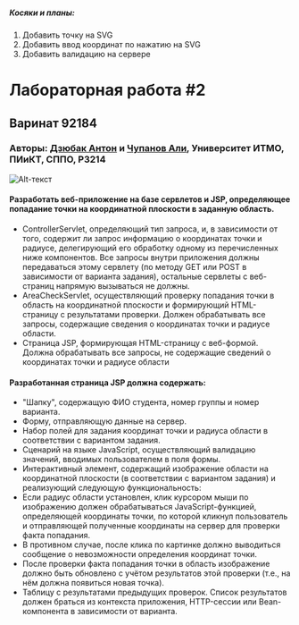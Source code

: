 ##### Косяки и планы:
1. Добавить точку на SVG
2. Добавить ввод координат по нажатию на SVG
3. Добавить валидацию на сервере

# Лабораторная работа #2

## Варинат 92184

### Авторы:  [Дзюбак Антон](https://vk.com/neslaaadki "Продаю гараж") и [Чупанов Али](https://vk.com/ali_alibekovich "Пока что ничего не продает"), Университет ИТМО, ПИиКТ, СППО, P3214 

![Alt-текст](https://i.imgur.com/OVOiyqX.png)

#### Разработать веб-приложение на базе сервлетов и JSP, определяющее попадание точки на координатной плоскости в заданную область.

- ControllerServlet, определяющий тип запроса, и, в зависимости от того, содержит ли запрос информацию о координатах точки и радиусе, делегирующий его обработку одному из перечисленных ниже компонентов. Все запросы внутри приложения должны передаваться этому сервлету (по методу GET или POST в зависимости от варианта задания), остальные сервлеты с веб-страниц напрямую вызываться не должны.
- AreaCheckServlet, осуществляющий проверку попадания точки в область на координатной плоскости и формирующий HTML-страницу с результатами проверки. Должен обрабатывать все запросы, содержащие сведения о координатах точки и радиусе области.
- Страница JSP, формирующая HTML-страницу с веб-формой. Должна обрабатывать все запросы, не содержащие сведений о координатах точки и радиусе области

#### Разработанная страница JSP должна содержать:
    
   - "Шапку", содержащую ФИО студента, номер группы и номер варианта.
   - Форму, отправляющую данные на сервер.
   - Набор полей для задания координат точки и радиуса области в соответствии с вариантом задания.
   - Сценарий на языке JavaScript, осуществляющий валидацию значений, вводимых пользователем в поля формы.
   - Интерактивный элемент, содержащий изображение области на координатной плоскости (в соответствии с вариантом задания) и реализующий следующую функциональность:
   - Если радиус области установлен, клик курсором мыши по изображению должен обрабатываться JavaScript-функцией, определяющей координаты точки, по которой кликнул пользователь и отправляющей полученные координаты на сервер для проверки факта попадания.
   - В противном случае, после клика по картинке должно выводиться сообщение о невозможности определения координат точки.
   - После проверки факта попадания точки в область изображение должно быть обновлено с учётом результатов этой проверки (т.е., на нём должна появиться новая точка).
   - Таблицу с результатами предыдущих проверок. Список результатов должен браться из контекста приложения, HTTP-сессии или Bean-компонента в зависимости от варианта.
